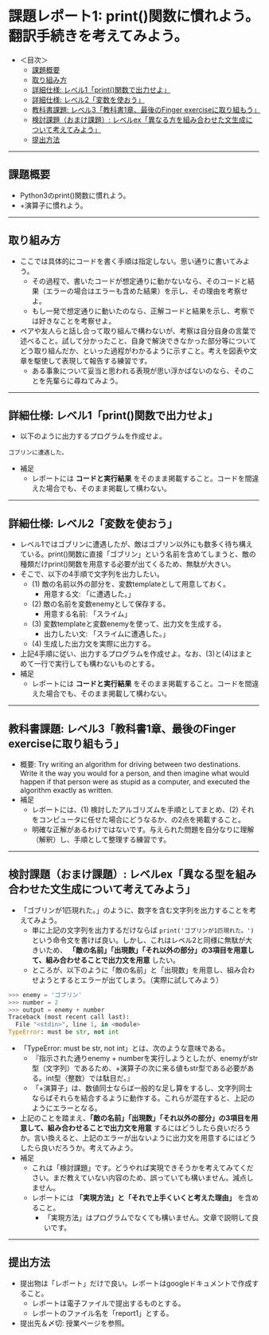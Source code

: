 # 課題レポート1: print()関数に慣れよう。翻訳手続きを考えてみよう。

- ＜目次＞
  - <a href="#abst">課題概要</a>
  - <a href="#howto">取り組み方</a>
  - <a href="#level1">詳細仕様: レベル1「print()関数で出力せよ」</a>
  - <a href="#level2">詳細仕様: レベル2「変数を使おう」</a>
  - <a href="#level3">教科書課題: レベル3「教科書1章、最後のFinger exerciseに取り組もう」</a>
  - <a href="#level-ex">検討課題（おまけ課題）: レベルex「異なる方を組み合わせた文生成について考えてみよう」</a>
  - <a href="#upload">提出方法</a>

<hr>

## <a name="abst">課題概要</a>
- Python3のprint()関数に慣れよう。
- +演算子に慣れよう。

<hr>

## <a name="howto">取り組み方</a>
- ここでは具体的にコードを書く手順は指定しない。思い通りに書いてみよう。
  - その過程で、書いたコードが想定通りに動かないなら、そのコードと結果（エラーの場合はエラーも含めた結果）を示し、その理由を考察せよ。
  - もし一発で想定通りに動いたのなら、正解コードと結果を示し、考察では好きなことを考察せよ。
- ペアや友人らと話し合って取り組んで構わないが、考察は自分自身の言葉で述べること。試して分かったこと、自身で解決できなかった部分等についてどう取り組んだか、といった過程がわかるように示すこと。考えを図表や文章を駆使して表現して報告する練習です。
  - ある事象について妥当と思われる表現が思い浮かばないのなら、そのことを先輩らに尋ねてみよう。

<hr>

## <a name="level1">詳細仕様: レベル1「print()関数で出力せよ」</a>
- 以下のように出力するプログラムを作成せよ。

```
ゴブリンに遭遇した。
```

- 補足
  - レポートには **コードと実行結果** をそのまま掲載すること。コードを間違えた場合でも、そのまま掲載して構わない。

<hr>

## <a name="level2">詳細仕様: レベル2「変数を使おう」</a>
- レベル1ではゴブリンに遭遇したが、敵はゴブリン以外にも数多く待ち構えている。print()関数に直接「ゴブリン」という名前を含めてしまうと、敵の種類だけprint()関数を用意する必要が出てくるため、無駄が大きい。
- そこで、以下の4手順で文字列を出力したい。
  - (1) 敵の名前以外の部分を、変数templateとして用意しておく。
    - 用意する文: 「に遭遇した。」
  - (2) 敵の名前を変数enemyとして保存する。
    - 用意する名前: 「スライム」
  - (3) 変数templateと変数enemyを使って、出力文を生成する。
    - 出力したい文: 「スライムに遭遇した。」
  - (4) 生成した出力文を実際に出力する。
- 上記4手順に従い、出力するプログラムを作成せよ。なお、(3)と(4)はまとめて一行で実行しても構わないものとする。
- 補足
  - レポートには **コードと実行結果** をそのまま掲載すること。コードを間違えた場合でも、そのまま掲載して構わない。

<hr>

## <a name="level3">教科書課題: レベル3「教科書1章、最後のFinger exerciseに取り組もう」</a>
- 概要: Try writing an algorithm for driving between two destinations. Write it the way you would for a person, and then imagine what would happen if that person were as stupid as a computer, and executed the algorithm exactly as written.
- 補足
  - レポートには、(1) 検討したアルゴリズムを手順としてまとめ、(2) それをコンピュータに任せた場合にどうなるか、の2点を掲載すること。
  - 明確な正解があるわけではないです。与えられた問題を自分なりに理解（解釈）し、手順として整理する練習です。

<hr>

## <a name="level-ex">検討課題（おまけ課題）: レベルex「異なる型を組み合わせた文生成について考えてみよう」</a>
- 「ゴブリンが1匹現れた。」のように、数字を含む文字列を出力することを考えてみよう。
  - 単に上記の文字列を出力するだけならば ``print('ゴブリンが1匹現れた。')`` という命令文を書けば良い。しかし、これはレベル2と同様に無駄が大きいため、 **「敵の名前」「出現数」「それ以外の部分」の3項目を用意して、組み合わせることで出力文を用意** したい。
  - ところが、以下のように「敵の名前」と「出現数」を用意し、組み合わせようとするとエラーが出てしまう。（実際に試してみよう）
```python
>>> enemy = 'ゴブリン'
>>> number = 2
>>> output = enemy + number
Traceback (most recent call last):
  File "<stdin>", line 1, in <module>
TypeError: must be str, not int
```
  - 「TypeError: must be str, not int」とは、次のような意味である。
    - 『指示された通りenemy + numberを実行しようとしたが、enemyがstr型（文字列）であるため、+演算子の次に来る値もstr型である必要がある。int型（整数）では駄目だ。』
    - 「+演算子」は、数値同士ならば一般的な足し算をするし、文字列同士ならばそれらを結合するように動作する。これらが混在すると、上記のようにエラーとなる。
  - 上記のことを踏まえ、**「敵の名前」「出現数」「それ以外の部分」の3項目を用意して、組み合わせることで出力文を用意** するにはどうしたら良いだろうか。言い換えると、上記のエラーが出ないように出力文を用意するにはどうしたら良いだろうか。考えてみよう。
- 補足
  - これは「検討課題」です。どうやれば実現できそうかを考えてみてください。まだ教えていない内容のため、誤っていても構いません。減点しません。
  - レポートには **「実現方法」と「それで上手くいくと考えた理由」** を含めること。
    - 「実現方法」はプログラムでなくても構いません。文章で説明して良いです。

<hr>

## <a name="upload">提出方法</a>
- 提出物は「レポート」だけで良い。レポートはgoogleドキュメントで作成すること。
  - レポートは電子ファイルで提出するものとする。
  - レポートのファイル名を「report1」とする。
- 提出先＆〆切: 授業ページを参照。

